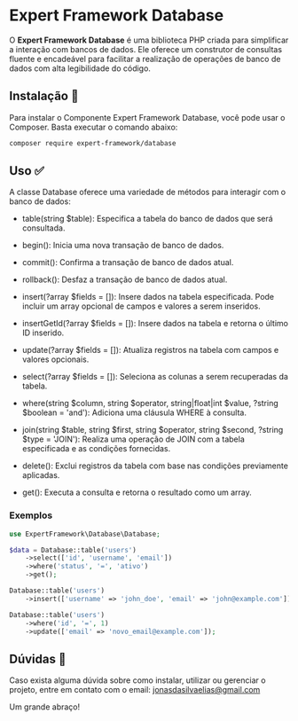 # Expert Framework Database

O **Expert Framework Database** é uma biblioteca PHP criada para simplificar a interação com bancos de dados. Ele oferece um construtor de consultas fluente e encadeável para facilitar a realização de operações de banco de dados com alta legibilidade do código.

## Instalação 🚀

Para instalar o Componente Expert Framework Database, você pode usar o Composer. Basta executar o comando abaixo:

```bash
composer require expert-framework/database
```

## Uso ✅
A classe Database oferece uma variedade de métodos para interagir com o banco de dados:

* table(string $table): Especifica a tabela do banco de dados que será consultada.

* begin(): Inicia uma nova transação de banco de dados.

* commit(): Confirma a transação de banco de dados atual.

* rollback(): Desfaz a transação de banco de dados atual.

* insert(?array $fields = []): Insere dados na tabela especificada. Pode incluir um array opcional de campos e valores a serem inseridos.

* insertGetId(?array $fields = []): Insere dados na tabela e retorna o último ID inserido.

* update(?array $fields = []): Atualiza registros na tabela com campos e valores opcionais.

* select(?array $fields = []): Seleciona as colunas a serem recuperadas da tabela.

* where(string $column, string $operator, string|float|int $value, ?string $boolean = 'and'): Adiciona uma cláusula WHERE à consulta.

* join(string $table, string $first, string $operator, string $second, ?string $type = 'JOIN'): Realiza uma operação de JOIN com a tabela especificada e as condições fornecidas.

* delete(): Exclui registros da tabela com base nas condições previamente aplicadas.

* get(): Executa a consulta e retorna o resultado como um array.

### Exemplos

```php
use ExpertFramework\Database\Database;

$data = Database::table('users')
    ->select(['id', 'username', 'email'])
    ->where('status', '=', 'ativo')
    ->get();

Database::table('users')
    ->insert(['username' => 'john_doe', 'email' => 'john@example.com']);

Database::table('users')
    ->where('id', '=', 1)
    ->update(['email' => 'novo_email@example.com']);
```

## Dúvidas 🤔
Caso exista alguma dúvida sobre como instalar, utilizar ou gerenciar o projeto, entre em contato com o email: jonasdasilvaelias@gmail.com

Um grande abraço!
